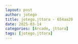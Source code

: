 ```yaml
---
layout: post
author: jotego
title: jotego.jttora - 654aa29
date: 2025-03-14
categories: [Arcade, jttora]
tags: [jotego.jttora]
---
```


